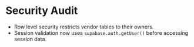# Security Audit

- Row level security restricts vendor tables to their owners.
- Session validation now uses `supabase.auth.getUser()` before accessing session data.
